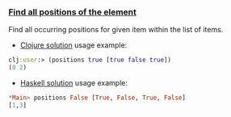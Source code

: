 ### <ins>Find all positions of the element</ins>

Find all occurring positions for given item within the list of items.

- [Clojure solution](solution.clj) usage example:
```clojure
clj:user:> (positions true [true false true])
(0 2)
```
- [Haskell solution](Solution.hs) usage example:
```haskell
*Main> positions False [True, False, True, False]
[1,3]
```
